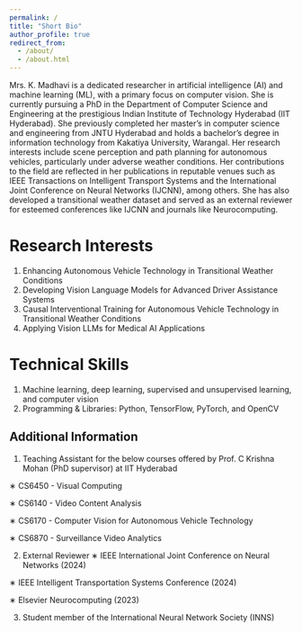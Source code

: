 ```yaml
---
permalink: /
title: "Short Bio"
author_profile: true
redirect_from: 
  - /about/
  - /about.html
---
```


Mrs. K. Madhavi is a dedicated researcher in artificial intelligence (AI) and machine learning (ML), with a primary focus on computer vision. She is currently pursuing a PhD in the Department of Computer Science and Engineering at the prestigious Indian Institute of Technology Hyderabad (IIT Hyderabad). She previously completed her master’s in computer science and engineering from JNTU Hyderabad and holds a bachelor’s degree in information technology from Kakatiya University, Warangal. Her research interests include scene perception and path planning for autonomous vehicles, particularly under adverse weather conditions. Her contributions to the field are reflected in her publications in reputable venues such as IEEE Transactions on Intelligent Transport Systems and the International Joint Conference on Neural Networks (IJCNN), among others. She has also developed a transitional weather dataset and served as an external reviewer for esteemed conferences like IJCNN and journals like Neurocomputing. 

Research Interests
======
1. Enhancing Autonomous Vehicle Technology in Transitional Weather Conditions
2. Developing Vision Language Models for Advanced Driver Assistance Systems
3. Causal Interventional Training for Autonomous Vehicle Technology in Transitional Weather Conditions
4. Applying Vision LLMs for Medical AI Applications

Technical Skills
======
1. Machine learning, deep learning, supervised and unsupervised learning, and computer vision
2. Programming & Libraries: Python, TensorFlow, PyTorch, and OpenCV

Additional Information
------
1. Teaching Assistant for the below courses offered by Prof. C Krishna Mohan (PhD supervisor) at IIT Hyderabad
     
  ∗ CS6450 - Visual Computing
  
  ∗ CS6140 - Video Content Analysis
  
  ∗ CS6170 - Computer Vision for Autonomous Vehicle Technology
  
  ∗ CS6870 - Surveillance Video Analytics
  
2. External Reviewer
  ∗ IEEE International Joint Conference on Neural Networks (2024)

  ∗ IEEE Intelligent Transportation Systems Conference (2024)
  
  ∗ Elsevier Neurocomputing (2023)

3. Student member of the International Neural Network Society (INNS)


